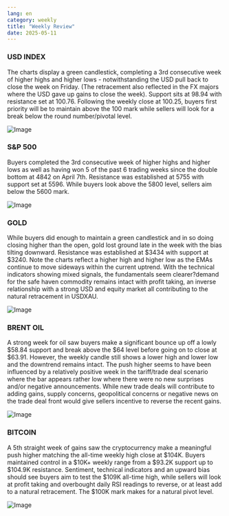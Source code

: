 ```yaml
---
lang: en
category: weekly
title: "Weekly Review"
date: 2025-05-11
---
```


### USD INDEX

The charts display a green candlestick, completing a 3rd consecutive week of higher highs and higher lows - notwithstanding the USD pull back to close the week on Friday. (The retracement also reflected in the FX majors where the USD gave up gains to close the week). Support sits at 98.94 with resistance set at 100.76. Following the weekly close at 100.25, buyers first priority will be to maintain above the 100 mark while sellers will look for a break below the round number/pivotal level. 

![Image](https://markleighedu.github.io/img/May-2025/11-May-2025/usdindex.jpg)

### S&P 500

Buyers completed the 3rd consecutive week of higher highs and higher lows as well as having won 5 of the past 6 trading weeks since the double bottom at 4842 on April 7th. Resistance was established at 5755 with support set at 5596. While buyers look above the 5800 level, sellers aim below the 5600 mark.

![Image](https://markleighedu.github.io/img/May-2025/11-May-2025/sp500.jpg)

### GOLD

While buyers did enough to maintain a green candlestick and in so doing closing higher than the open, gold lost ground late in the week with the bias tilting downward. Resistance was established at $3434 with support at $3240. Note the charts reflect a higher high and higher low as the EMAs continue to move sideways within the current uptrend. With the technical indicators showing mixed signals, the fundamentals seem clearer?demand for the safe haven commodity remains intact with profit taking, an inverse relationship with a strong USD and equity market all contributing to the natural retracement in USDXAU.

![Image](https://markleighedu.github.io/img/May-2025/11-May-2025/gold.jpg)

### BRENT OIL

A strong week for oil saw buyers make a significant bounce up off a lowly $58.84 support and break above the $64 level before going on to close at $63.91. However, the weekly candle still shows a lower high and lower low and the downtrend remains intact. The push higher seems to have been influenced by a relatively positive week in the tariff/trade deal scenario where the bar appears rather low where there were no new surprises and/or negative announcements. While new trade deals will contribute to adding gains, supply concerns, geopolitical concerns or negative news on the trade deal front would give sellers incentive to reverse the recent gains.  

![Image](https://markleighedu.github.io/img/May-2025/11-May-2025/brentoil.jpg)

### BITCOIN

A 5th straight week of gains saw the cryptocurrency make a meaningful push higher matching the all-time weekly high close at $104K. Buyers maintained control in a $10K+ weekly range from a $93.2K support up to $104.9K resistance. Sentiment, technical indicators and an upward bias should see buyers aim to test the $109K all-time high, while sellers will look at profit taking and overbought daily RSI readings to reverse, or at least add to a natural retracement. The $100K mark makes for a natural pivot level.

![Image](https://markleighedu.github.io/img/May-2025/11-May-2025/bitcoin.jpg)

